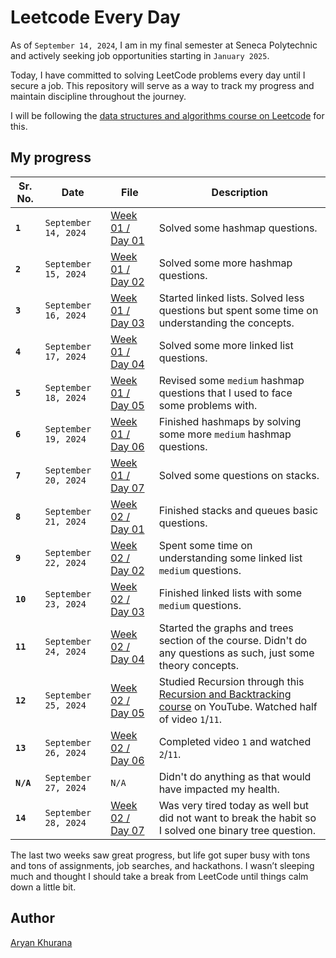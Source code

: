 # Leetcode Every Day

As of `September 14, 2024`, I am in my final semester at Seneca Polytechnic and actively seeking job opportunities starting in `January 2025`.

Today, I have committed to solving LeetCode problems every day until I secure a job. This repository will serve as a way to track my progress and maintain discipline throughout the journey.

I will be following the [data structures and algorithms course on Leetcode](https://leetcode.com/explore/interview/card/leetcodes-interview-crash-course-data-structures-and-algorithms/) for this.

## My progress

| Sr. No.   | Date                 | File                                    | Description                                                                                                                                                                              |
| --------- | -------------------- | --------------------------------------- | ---------------------------------------------------------------------------------------------------------------------------------------------------------------------------------------- |
| **`1`**   | `September 14, 2024` | [Week 01 / Day 01](./Week-001/Day01.py) | Solved some hashmap questions.                                                                                                                                                           |
| **`2`**   | `September 15, 2024` | [Week 01 / Day 02](./Week-001/Day02.py) | Solved some more hashmap questions.                                                                                                                                                      |
| **`3`**   | `September 16, 2024` | [Week 01 / Day 03](./Week-001/Day03.py) | Started linked lists. Solved less questions but spent some time on understanding the concepts.                                                                                           |
| **`4`**   | `September 17, 2024` | [Week 01 / Day 04](./Week-001/Day04.py) | Solved some more linked list questions.                                                                                                                                                  |
| **`5`**   | `September 18, 2024` | [Week 01 / Day 05](./Week-001/Day05.py) | Revised some `medium` hashmap questions that I used to face some problems with.                                                                                                          |
| **`6`**   | `September 19, 2024` | [Week 01 / Day 06](./Week-001/Day06.py) | Finished hashmaps by solving some more `medium` hashmap questions.                                                                                                                       |
| **`7`**   | `September 20, 2024` | [Week 01 / Day 07](./Week-001/Day07.py) | Solved some questions on stacks.                                                                                                                                                         |
| **`8`**   | `September 21, 2024` | [Week 02 / Day 01](./Week-002/Day01.py) | Finished stacks and queues basic questions.                                                                                                                                              |
| **`9`**   | `September 22, 2024` | [Week 02 / Day 02](./Week-002/Day02.py) | Spent some time on understanding some linked list `medium` questions.                                                                                                                    |
| **`10`**  | `September 23, 2024` | [Week 02 / Day 03](./Week-002/Day03.py) | Finished linked lists with some `medium` questions.                                                                                                                                      |
| **`11`**  | `September 24, 2024` | [Week 02 / Day 04](./Week-002/Day04.py) | Started the graphs and trees section of the course. Didn't do any questions as such, just some theory concepts.                                                                          |
| **`12`**  | `September 25, 2024` | [Week 02 / Day 05](./Week-002/Day05.py) | Studied Recursion through this [Recursion and Backtracking course](https://www.youtube.com/playlist?list=PL9gnSGHSqcnp39cTyB1dTZ2pJ04Xmdrod) on YouTube. Watched half of video `1`/`11`. |
| **`13`**  | `September 26, 2024` | [Week 02 / Day 06](./Week-002/Day06.py) | Completed video `1` and watched `2`/`11`.                                                                                                                                                |
| **`N/A`** | `September 27, 2024` | `N/A`                                   | Didn't do anything as that would have impacted my health.                                                                                                                                |
| **`14`**  | `September 28, 2024` | [Week 02 / Day 07](./Week-002/Day07.py) | Was very tired today as well but did not want to break the habit so I solved one binary tree question.                                                                                   |

The last two weeks saw great progress, but life got super busy with tons and tons of assignments, job searches, and hackathons. I wasn’t sleeping much and thought I should take a break from LeetCode until things calm down a little bit.

## Author

[Aryan Khurana](https://www.github.com/AryanK1511)
